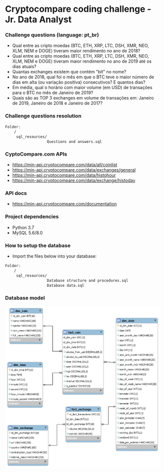 # Cryptocompare coding challenge - Jr. Data Analyst

### Challenge questions (language: pt_br)
  - Qual entre as cripto moedas (BTC, ETH, XRP, LTC, DSH, XMR, NEO, XLM, NEM e DOGE) tiveram maior rendimento no ano de 2018?
  - Qual entre as cripto moedas (BTC, ETH, XRP, LTC, DSH, XMR, NEO, XLM, NEM e DOGE) tiveram maior rendimento no ano de 2019 até os dias atuais?
  - Quantas exchanges existem que contém "bit" no nome?
  - No ano de 2018, qual foi o mês em que o BTC teve o maior número de dias em alta (ou variação positiva) consecutivos? E quantos dias?
  - Em média, qual o horário com maior volume (em USD) de transações para o BTC no mês de Janeiro de 2019?
  - Quais são as TOP 3 exchanges em volume de transações em: Janeiro de 2019, Janeiro de 2018 e Janeiro de 2017?


### Challenge questions resolution
  ```
  Folder:
      /
       sql_resources/
                     Questions and answers.sql
  ```
 
### CyptoCompare.com APIs
  - https://min-api.cryptocompare.com/data/all/coinlist
  - https://min-api.cryptocompare.com/data/exchanges/general
  - https://min-api.cryptocompare.com/data/histohour
  - https://min-api.cryptocompare.com/data/exchange/histoday    

    
### API docs
  - https://min-api.cryptocompare.com/documentation

    
### Project dependencies
  - Python 3.7
  - MySQL 5.6/8.0


### How to setup the database
  - Import the files below into your database:
  ```
  Folder:
      /
       sql_resources/
                     Database structure and procedures.sql
                     Database data.sql
  ```

### Database model

![](https://github.com/thainabcarneiro/cryptocompare-coding-challenge/blob/master/sql_resources/EER.png)
